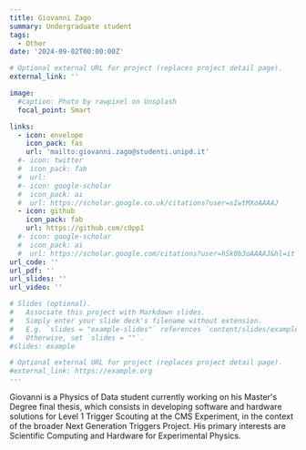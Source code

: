 ```yaml
--- 
title: Giovanni Zago
summary: Undergraduate student
tags:
  - Other
date: '2024-09-02T00:00:00Z'

# Optional external URL for project (replaces project detail page).
external_link: ''

image:
  #caption: Photo by rawpixel on Unsplash
  focal_point: Smart

links:
  - icon: envelope
    icon_pack: fas
    url: 'mailto:giovanni.zago@studenti.unipd.it'
  #- icon: twitter
  #  icon_pack: fab
  #  url: 
  #- icon: google-scholar
  #  icon_pack: ai
  #  url: https://scholar.google.co.uk/citations?user=sIwtMXoAAAAJ
  - icon: github
    icon_pack: fab
    url: https://github.com/c0pp1
  #- icon: google-scholar
  #  icon_pack: ai
  #  url: https://scholar.google.com/citations?user=hSk0b3oAAAAJ&hl=it
url_code: ''
url_pdf: ''
url_slides: ''
url_video: ''

# Slides (optional).
#   Associate this project with Markdown slides.
#   Simply enter your slide deck's filename without extension.
#   E.g. `slides = "example-slides"` references `content/slides/example-slides.md`.
#   Otherwise, set `slides = ""`.
#slides: example

# Optional external URL for project (replaces project detail page).
#external_link: https://example.org
---
```


Giovanni is a Physics of Data student currently working on his Master's Degree final thesis, which consists in developing software and hardware solutions for Level 1 Trigger Scouting at the CMS Experiment, in the context of the broader Next Generation Triggers Project. His primary interests are Scientific Computing and Hardware for Experimental Physics.

